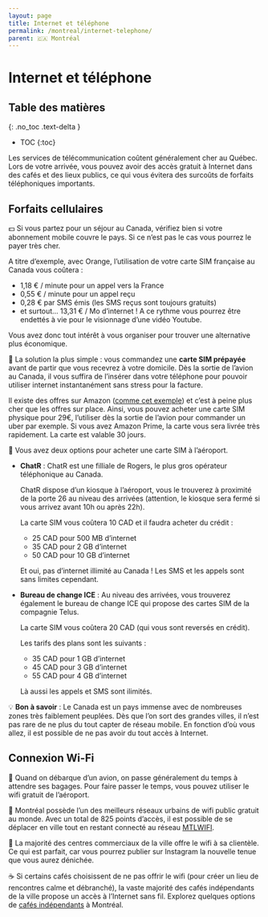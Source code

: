 ```yaml
---
layout: page
title: Internet et téléphone
permalink: /montreal/internet-telephone/
parent: 🇨🇦 Montréal
---
```


# Internet et téléphone

## Table des matières
{: .no_toc .text-delta }

- TOC
{:toc}

Les services de télécommunication coûtent généralement cher au Québec. Lors de votre arrivée, vous pouvez avoir des accès gratuit à Internet dans des cafés et des lieux publics, ce qui vous évitera des surcoûts de forfaits téléphoniques importants.

## Forfaits cellulaires

💵 Si vous partez pour un séjour au Canada, vérifiez bien si votre abonnement mobile couvre le pays. Si ce n’est pas le cas vous pourrez le payer très cher.

A titre d’exemple, avec Orange, l’utilisation de votre carte SIM française au Canada vous coûtera :
- 1,18 € / minute pour un appel vers la France
- 0,55 € / minute pour un appel reçu
- 0,28 € par SMS émis (les SMS reçus sont toujours gratuits)
- et surtout… 13,31 € / Mo d’internet ! A ce rythme vous pourrez être endettés à vie pour le visionnage d’une vidéo Youtube.

Vous avez donc tout intérêt à vous organiser pour trouver une alternative plus économique.

📱 La solution la plus simple : vous commandez une **carte SIM prépayée** avant de partir que vous recevrez à votre domicile. Dès la sortie de l’avion au Canada, il vous suffira de l’insérer dans votre téléphone pour pouvoir utiliser internet instantanément sans stress pour la facture.

Il existe des offres sur Amazon ([comme cet exemple](https://www.amazon.fr/illimit%C3%A9s-%C3%89tats-Unis-Compatible-uniquement-15/dp/B09QCQTN3Q/ref=sr_1_6?__mk_fr_FR=%C3%85M%C3%85%C5%BD%C3%95%C3%91&keywords=carte%2Bsim%2Bcanada&qid=1693736441&sr=8-6&th=1)) et c’est à peine plus cher que les offres sur place. Ainsi, vous pouvez acheter une carte SIM physique pour 29€, l’utiliser dès la sortie de l’avion pour commander un uber par exemple. Si vous avez Amazon Prime, la carte vous sera livrée très rapidement. La carte est valable 30 jours.

🛫 Vous avez deux options pour acheter une carte SIM à l’aéroport.
- **ChatR** : ChatR est une filliale de Rogers, le plus gros opérateur téléphonique au Canada.

    ChatR dispose d’un kiosque à l’aéroport, vous le trouverez à proximité de la porte 26 au niveau des arrivées (attention, le kiosque sera fermé si vous arrivez avant 10h ou après 22h).
    
    La carte SIM vous coûtera 10 CAD et il faudra acheter du crédit :
    - 25 CAD pour 500 MB d’internet
    - 35 CAD pour 2 GB d’internet
    - 50 CAD pour 10 GB d’internet

    Et oui, pas d’internet illimité au Canada ! Les SMS et les appels sont sans limites cependant.

- **Bureau de change ICE** : Au niveau des arrivées, vous trouverez également le bureau de change ICE qui propose des cartes SIM de la compagnie Telus.

    La carte SIM vous coûtera 20 CAD (qui vous sont reversés en crédit).
    
    Les tarifs des plans sont les suivants :
    - 35 CAD pour 1 GB d’internet
    - 45 CAD pour 3 GB d’internet
    - 55 CAD pour 4 GB d’internet

    Là aussi les appels et SMS sont ilimités.

💡 **Bon à savoir** : Le Canada est un pays immense avec de nombreuses zones très faiblement peuplées.
Dès que l’on sort des grandes villes, il n’est pas rare de ne plus du tout capter de réseau mobile.
En fonction d’où vous allez, il est possible de ne pas avoir du tout accès à Internet.

## Connexion Wi-Fi

🧳 Quand on débarque d’un avion, on passe généralement du temps à attendre ses bagages. Pour faire passer le temps, vous pouvez utiliser le wifi gratuit de l’aéroport. 

📶 Montréal possède l’un des meilleurs réseaux urbains de wifi public gratuit au monde. Avec un total de 825 points d’accès, il est possible de se déplacer en ville tout en restant connecté au réseau [MTLWIFI](http://ville.montreal.qc.ca/portal/page?_pageid=5798,142082927&_dad=portal&_schema=PORTAL).

🏬 La majorité des centres commerciaux de la ville offre le wifi à sa clientèle. Ce qui est parfait, car vous pourrez publier sur Instagram la nouvelle tenue que vous aurez dénichée.

☕ Si certains cafés choisissent de ne pas offrir le wifi (pour créer un lieu de rencontres calme et débranché), la vaste majorité des cafés indépendants de la ville propose un accès à l’Internet sans fil. Explorez quelques options de [cafés indépendants](https://www.mtl.org/fr/experience/meilleurs-cafes-montrealais) à Montréal.